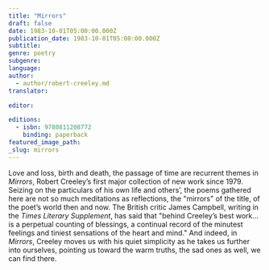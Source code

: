 ```yaml
---
title: "Mirrors"
draft: false
date: 1983-10-01T05:00:00.000Z
publication_date: 1983-10-01T05:00:00.000Z
subtitle:
genre: poetry
subgenre:
language:
author:
  - author/robert-creeley.md
translator:

editor:

editions:
  - isbn: 9780811208772
    binding: paperback
featured_image_path:
_slug: mirrors
---
```


Love and loss, birth and death, the passage of time are recurrent themes in _Mirrors_, Robert Creeley’s first major collection of new work since 1979. Seizing on the particulars of his own life and others’, the poems gathered here are not so much meditations as reflections, the "mirrors" of the title, of the poet’s world then and now. The British critic James Campbell, writing in the _Times Literary Supplement_, has said that "behind Creeley’s best work... is a perpetual counting of blessings, a continual record of the minutest feelings and tiniest sensations of the heart and mind." And indeed, in _Mirrors_, Creeley moves us with his quiet simplicity as he takes us further into ourselves, pointing us toward the warm truths, the sad ones as well, we can find there.

